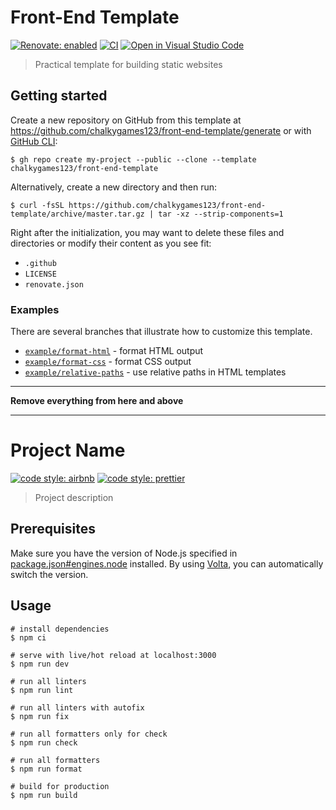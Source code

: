 # Front-End Template

[![Renovate: enabled](https://img.shields.io/badge/Renovate-enabled-brightgreen?logo=RenovateBot&logoColor=fff)](https://renovatebot.com/)
[![CI](https://github.com/chalkygames123/front-end-template/actions/workflows/ci.yaml/badge.svg)](https://github.com/chalkygames123/front-end-template/actions/workflows/ci.yaml)
[![Open in Visual Studio Code](https://open.vscode.dev/badges/open-in-vscode.svg)](https://open.vscode.dev/chalkygames123/front-end-template)

> Practical template for building static websites

## Getting started

Create a new repository on GitHub from this template at https://github.com/chalkygames123/front-end-template/generate or with [GitHub CLI](https://cli.github.com/):

```shell
$ gh repo create my-project --public --clone --template chalkygames123/front-end-template
```

Alternatively, create a new directory and then run:

```shell
$ curl -fsSL https://github.com/chalkygames123/front-end-template/archive/master.tar.gz | tar -xz --strip-components=1
```

Right after the initialization, you may want to delete these files and directories or modify their content as you see fit:

- `.github`
- `LICENSE`
- `renovate.json`

### Examples

There are several branches that illustrate how to customize this template.

- [`example/format-html`](https://github.com/chalkygames123/front-end-template/compare/example/format-html) - format HTML output
- [`example/format-css`](https://github.com/chalkygames123/front-end-template/compare/example/format-css) - format CSS output
- [`example/relative-paths`](https://github.com/chalkygames123/front-end-template/compare/example/relative-paths) - use relative paths in HTML templates

---

**Remove everything from here and above**

---

# Project Name

[![code style: airbnb](https://img.shields.io/badge/code_style-airbnb-ff5a5f?logo=airbnb&logoColor=fff)](https://github.com/airbnb/javascript)
[![code style: prettier](https://img.shields.io/badge/code_style-prettier-ff69b4?logo=prettier&logoColor=fff)](https://github.com/prettier/prettier)

> Project description

## Prerequisites

Make sure you have the version of Node.js specified in [package.json#engines.node](package.json) installed. By using [Volta](https://volta.sh/), you can automatically switch the version.

## Usage

```shell
# install dependencies
$ npm ci

# serve with live/hot reload at localhost:3000
$ npm run dev

# run all linters
$ npm run lint

# run all linters with autofix
$ npm run fix

# run all formatters only for check
$ npm run check

# run all formatters
$ npm run format

# build for production
$ npm run build
```
